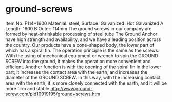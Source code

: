 ground-screws
=============

Item No. F114*1600
Matenial: steel,
Surface: Galvanized .Hot Galvanized
A Length: 1600
B Outer: 114mm
The ground screws in our company are formed by heat-shrinkable processing of steel tube The Ground Anchor have high strength and availability, and we have a leading position across the country. Our products have a cone-shaped body, the lower part of which has a spiral fin. The operation principle is the same as the screws. With the using of mechanical equipment or wrench to spin the GROUND SCREW into the ground, it makes the operation more convenient and efficient. Another function is with the opening of the spiral fin in the lower part; it increases the contact area with the earth, and increases the diameter of the GROUND SCREW. In this way, with the increasing contact area with the earth, it is more closely connected with the earth, and it will be more firm and stable.http://www.ground-screw.com/pid10919195/ground+screws.htm
